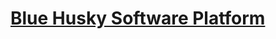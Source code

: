 # [Blue Husky Software Platform](https://github.com/BlueHuskyStudios/Blue-Husky-Software-Platform) #
